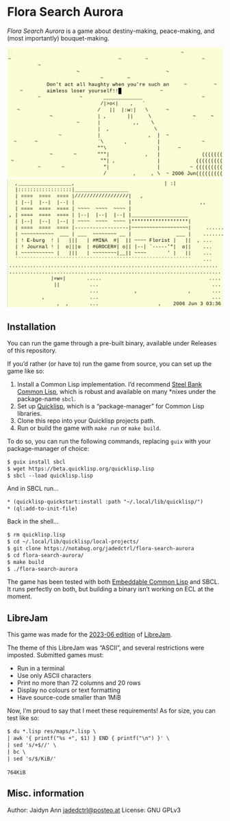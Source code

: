 # Flora Search Aurora
_Flora Search Aurora_ is a game about destiny-making, peace-making, and (most importantly) bouquet-making.

![A screenshot from the game. A girl and a boy stand beside a cliffside. The girl cries out, “Don’t act all haughty when you’re such an aimless loser yourself!!”](res/screenshots/2.png)
![A screenshot from the game. The player character stands on a town street, which contains three buildings: “E-burg Journal”, “MINA GROCER”, and a “Florist”.](res/screenshots/3.png)


## Installation

You can run the game through a pre-built binary, available under Releases of this repository.

If you’d rather (or have to) run the game from source, you can set up the game like so:

1. Install a Common Lisp implementation. I’d recommend [Steel Bank Common Lisp](http://www.sbcl.org/), which is robust and available on many *nixes under the package-name `sbcl`.
2. Set up [Quicklisp](https://quicklisp.org/), which is a “package-manager” for Common Lisp libraries.
3. Clone this repo into your Quicklisp projects path.
4. Run or build the game with `make run` or `make build`.

To do so, you can run the following commands, replacing `guix` with your package-manager of choice:

```
$ guix install sbcl
$ wget https://beta.quicklisp.org/quicklisp.lisp
$ sbcl --load quicklisp.lisp
```

And in SBCL run…

```
* (quicklisp-quickstart:install :path "~/.local/lib/quicklisp/")
* (ql:add-to-init-file)
```

Back in the shell…

```
$ rm quicklisp.lisp
$ cd ~/.local/lib/quicklisp/local-projects/
$ git clone https://notabug.org/jadedctrl/flora-search-aurora
$ cd flora-search-aurora/
$ make build
$ ./flora-search-aurora
```

The game has been tested with both [Embeddable Common Lisp](https://ecl.common-lisp.dev/) and SBCL. It runs perfectly on both, but building a binary isn’t working on ECL at the moment.


## LibreJam
This game was made for the [2023-06 edition](https://jamgaroo.xyz/jams/2) of [LibreJam](https://bytecrab.org/librejam/).

The theme of this LibreJam was “ASCII”, and several restrictions were imposted.
Submitted games must:

* Run in a terminal
* Use only ASCII characters
* Print no more than 72 columns and 20 rows
* Display no colours or text formatting
* Have source-code smaller than 1MiB

Now, I’m proud to say that I meet these requirements! As for size, you can test like so:

```
$ du *.lisp res/maps/*.lisp \
| awk '{ printf("%s +", $1) } END { printf("\n") }' \
| sed 's/+$//' \
| bc \
| sed 's/$/KiB/'

764KiB
```


## Misc. information
Author: Jaidyn Ann <jadedctrl@posteo.at>
License: GNU GPLv3
